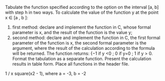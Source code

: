 Tabulate the function specified according to the option on the interval [a, b] with step h in two ways.
To calculate the value of the function y at the point x ∈ [a , b ]:
1) first method: declare and implement the function in C, whose formal parameter is x, and the result of the function is the value y;
2) second method: declare and implement the function in C, the first formal parameter of the function is x, the second formal parameter is the argument, where the result of the calculation according to the formula will be returned. The function returns:
{−1 if y <0 ;
0 if y=0 ;
1 if y > 0.
Format the tabulation as a separate function. Present the calculation results in table form. Place all functions in the header file.

1 / x square(x2 - 1), where a = -3, b = -2

